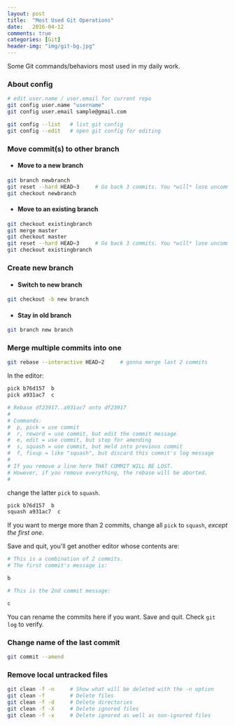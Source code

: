 ```yaml
---
layout: post
title:  "Most Used Git Operations"
date:   2016-04-12
comments: true
categories: [Git]
header-img: "img/git-bg.jpg"
---
```


Some Git commands/behaviors most used in my daily work.

### About config

```bash
# edit user.name / user.email for current repo
git config user.name "username"
git config user.email sample@gmail.com

git config --list	# list git config
git config --edit	# open git config for editing
```

### Move commit(s) to other branch

* #### Move to a new branch

```bash
git branch newbranch
git reset --hard HEAD~3 	# Go back 3 commits. You *will* lose uncommitted work.*1
git checkout newbranch
```

* #### Move to an existing branch

```bash
git checkout existingbranch
git merge master
git checkout master
git reset --hard HEAD~3 	# Go back 3 commits. You *will* lose uncommitted work.
git checkout existingbranch
```

### Create new branch

* #### Switch to new branch

```bash
git checkout -b new branch
```

* #### Stay in old branch

```bash
git branch new branch
```

### Merge multiple commits into one

```bash
git rebase --interactive HEAD~2		# gonna merge last 2 commits
```

In the editor:

```bash
pick b76d157  b
pick a931ac7  c

# Rebase df23917..a931ac7 onto df23917
#
# Commands:
#  p, pick = use commit
#  r, reword = use commit, but edit the commit message
#  e, edit = use commit, but stop for amending
#  s, squash = use commit, but meld into previous commit
#  f, fixup = like "squash", but discard this commit's log message
#
# If you remove a line here THAT COMMIT WILL BE LOST.
# However, if you remove everything, the rebase will be aborted.
#
```

change the latter `pick` to `squash`.

```bash
pick b76d157  b
squash a931ac7  c
```

If you want to merge more than 2 commits, change all `pick` to `squash`, *except the first one*.

Save and quit, you'll get another editor whose contents are:

```bash
# This is a combination of 2 commits.
# The first commit's message is:

b

# This is the 2nd commit message:

c
```

You can rename the commits here if you want. Save and quit. Check `git log` to verify.

### Change name of the last commit

```bash
git commit --amend
```

### Remove local untracked files

```bash
git clean -f -n 	# Show what will be deleted with the -n option
git clean -f 		# Delete files
git clean -f -d 	# Delete directories
git clean -f -X 	# Delete ignored files
git clean -f -x 	# Delete ignored as well as non-ignored files
```

